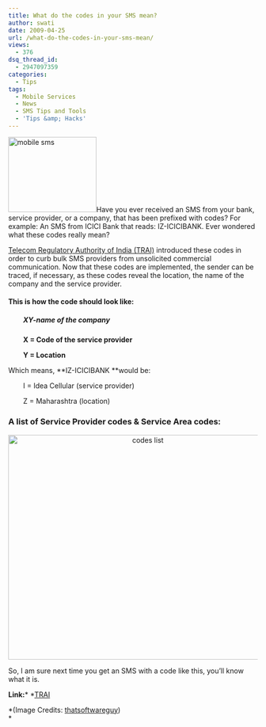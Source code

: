 ```yaml
---
title: What do the codes in your SMS mean?
author: swati
date: 2009-04-25
url: /what-do-the-codes-in-your-sms-mean/
views:
  - 376
dsq_thread_id:
  - 2947097359
categories:
  - Tips
tags:
  - Mobile Services
  - News
  - SMS Tips and Tools
  - 'Tips &amp; Hacks'
---
```

<img class="alignright size-full wp-image-6676" src="http://cdn.devilsworkshop.org/files/2009/04/sms.jpg" alt="mobile sms" width="178" height="152" />Have you ever received an SMS from your bank, service provider, or a company, that has been prefixed with codes? For example: An SMS from ICICI Bank that reads: IZ-ICICIBANK. Ever wondered what these codes really mean?

<a href="http://www.trai.gov.in/WriteReadData/trai/upload/Directives/131/direction10dec08.pdf" onclick="_gaq.push(['_trackEvent', 'outbound-article', 'http://www.trai.gov.in/WriteReadData/trai/upload/Directives/131/direction10dec08.pdf', 'Telecom Regulatory Authority of India (TRAI)']);" >Telecom Regulatory Authority of India (TRAI)</a> introduced these codes in order to curb bulk SMS providers from unsolicited commercial communication. Now that these codes are implemented, the sender can be traced, if necessary, as these codes reveal the location, the name of the company and the service provider.

#### This is how the code should look like:

<h5 style="padding-left: 30px">
  XY-name of the company
</h5>

<p style="padding-left: 30px">
  <strong>X = Code of the service provider</strong>
</p>

<p style="padding-left: 30px">
  <strong>Y = Location</strong>
</p>

Which means, **IZ-ICICIBANK **would be:

<p style="padding-left: 30px">
  I = Idea Cellular (service provider)
</p>

<p style="padding-left: 30px">
  Z = Maharashtra (location)
</p>

### A list of Service Provider codes & Service Area codes:

<p style="text-align: center">
  <img class="size-large wp-image-6663 aligncenter" src="http://cdn.devilsworkshop.org/files/2009/04/15-1024x847.jpg" alt="codes list" width="548" height="454" />
</p>

So, I am sure next time you get an SMS with a code like this, you&#8217;ll know what it is.

**Link:*** *<a href="http://www.trai.gov.in/WriteReadData/trai/upload/Directives/131/direction10dec08.pdf" onclick="_gaq.push(['_trackEvent', 'outbound-article', 'http://www.trai.gov.in/WriteReadData/trai/upload/Directives/131/direction10dec08.pdf', 'TRAI']);" >TRAI</a>

*(Image Credits: <a href="http://www.thatsoftwareguy.com/index.html" onclick="_gaq.push(['_trackEvent', 'outbound-article', 'http://www.thatsoftwareguy.com/index.html', 'thatsoftwareguy']);" target="_self">thatsoftwareguy</a>)  
*

